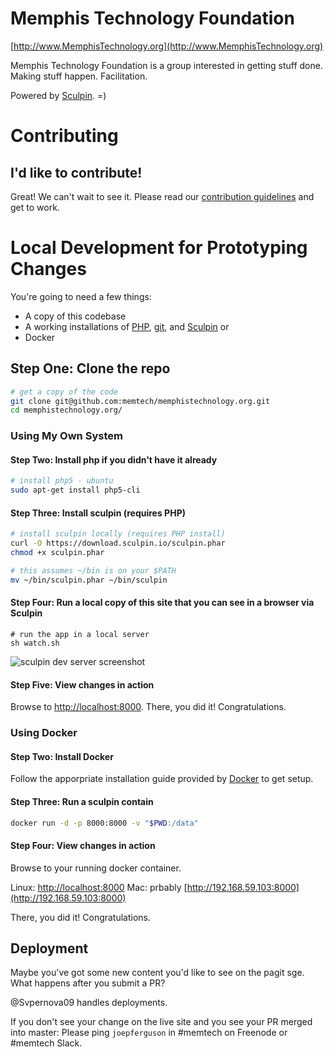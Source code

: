 # Memphis Technology Foundation

[http://www.MemphisTechnology.org](http://www.MemphisTechnology.org)

Memphis Technology Foundation is a group interested in getting stuff done. Making stuff happen. Facilitation.

Powered by [Sculpin](http://sculpin.io). =)

# Contributing
## I'd like to contribute!
Great!  We can't wait to see it.  Please read our [contribution guidelines](CONTRIB.md) and get to work.

# Local Development for Prototyping Changes
You're going to need a few things:

- A copy of this codebase
- A working installations of [PHP](http://php.net/manual/en/install.php), [git](http://git-scm.com/book/en/v2/Getting-Started-Installing-Git), and [Sculpin](https://sculpin.io/getstarted/)
or
- Docker

## Step One: Clone the repo
```sh
# get a copy of the code
git clone git@github.com:memtech/memphistechnology.org.git
cd memphistechnology.org/
```

### Using My Own System
#### Step Two: Install php if you didn't have it already

```sh
# install php5 - ubuntu
sudo apt-get install php5-cli
```

#### Step Three: Install sculpin (requires PHP)

```sh
# install sculpin locally (requires PHP install)
curl -O https://download.sculpin.io/sculpin.phar
chmod +x sculpin.phar

# this assumes ~/bin is on your $PATH
mv ~/bin/sculpin.phar ~/bin/sculpin
```

#### Step Four: Run a local copy of this site that you can see in a browser via Sculpin

```
# run the app in a local server
sh watch.sh
```

![sculpin dev server screenshot](http://i.imgur.com/ApwpH0H.png)

#### Step Five: View changes in action

Browse to [http://localhost:8000](http://localhost:8000).  There, you did it!  Congratulations.


### Using Docker
#### Step Two: Install Docker
Follow the apporpriate installation guide provided by [Docker](https://docs.docker.com/installation/#installation) to get setup.

#### Step Three: Run a sculpin contain

```sh
docker run -d -p 8000:8000 -v "$PWD:/data"
```

#### Step Four: View changes in action

Browse to your running docker container.

Linux: [http://localhost:8000](http://localhost:8000)
Mac: prbably [http://192.168.59.103:8000](http://192.168.59.103:8000)

There, you did it!  Congratulations.

## Deployment

Maybe you've got some new content you'd like to see on the pagit sge.  What happens after you submit a PR?

@Svpernova09 handles deployments.

If you don't see your change on the live site and you see your PR merged into master: Please ping ```joepferguson``` in #memtech on Freenode or #memtech Slack.

